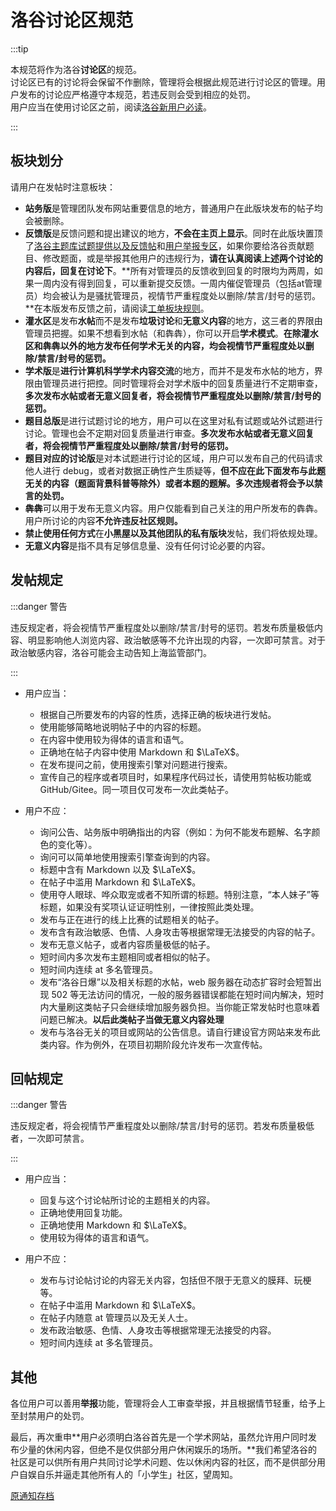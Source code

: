 # 洛谷讨论区规范

:::tip

本规范将作为洛谷**讨论区**的规范。  
讨论区已有的讨论将会保留不作删除，管理将会根据此规范进行讨论区的管理。用户发布的讨论应严格遵守本规范，若违反则会受到相应的处罚。  
用户应当在使用讨论区之前，阅读[洛谷新用户必读](https://www.luogu.com.cn/discuss/241461)。

:::

## 板块划分

请用户在发帖时注意板块：

- **站务版**是管理团队发布网站重要信息的地方，普通用户在此版块发布的帖子均会被删除。
- **反馈版**是反馈问题和提出建议的地方，**不会在主页上显示**。同时在此版块置顶了[洛谷主题库试题提供以及反馈帖](https://www.luogu.com.cn/discuss/183512)和[用户举报专区](https://www.luogu.com.cn/discuss/41033)，如果你要给洛谷贡献题目、修改题面，或是举报其他用户的违规行为，**请在认真阅读上述两个讨论的内容后，回复在讨论下**。**所有对管理员的反馈收到回复的时限均为两周，如果一周内没有得到回复，可以重新提交反馈。一周内催促管理员（包括at管理员）均会被认为是骚扰管理员，视情节严重程度处以删除/禁言/封号的惩罚。**在本版发布反馈之前，请阅读[工单板块规则](https://www.luogu.com.cn/discuss/9779)。
- **灌水区**是发布**水帖**而不是发布**垃圾讨论**和**无意义内容**的地方，这三者的界限由管理员把握。如果不想看到水帖（和犇犇），你可以开启**学术模式**。**在除灌水区和犇犇以外的地方发布任何学术无关的内容，均会视情节严重程度处以删除/禁言/封号的惩罚。**
- **学术版**是**进行计算机科学学术内容交流**的地方，而并不是发布水帖的地方，界限由管理员进行把控。同时管理将会对学术版中的回复质量进行不定期审查，**多次发布水帖或者无意义回复者，将会视情节严重程度处以删除/禁言/封号的惩罚。**
- **题目总版**是进行试题讨论的地方，用户可以在这里对私有试题或站外试题进行讨论。管理也会不定期对回复质量进行审查。**多次发布水帖或者无意义回复者，将会视情节严重程度处以删除/禁言/封号的惩罚。**
- **题目对应的讨论版**是对本试题进行讨论的区域，用户可以发布自己的代码请求他人进行 debug，或者对数据正确性产生质疑等，**但不应在此下面发布与此题无关的内容（题面背景科普等除外）或者本题的题解。多次违规者将会予以禁言的处罚。**
- **犇犇**可以用于发布无意义内容。用户仅能看到自己关注的用户所发布的犇犇。用户所讨论的内容**不允许违反社区规则。**
- **禁止使用任何方式**在**小黑屋以及其他团队的私有版块**发帖，我们将依规处理。
- **无意义内容**是指不具有足够信息量、没有任何讨论必要的内容。

## 发帖规定

:::danger 警告

违反规定者，将会视情节严重程度处以删除/禁言/封号的惩罚。若发布质量极低内容、明显影响他人浏览内容、政治敏感等不允许出现的内容，一次即可禁言。对于政治敏感内容，洛谷可能会主动告知上海监管部门。

:::

- 用户应当：
  - 根据自己所要发布的内容的性质，选择正确的板块进行发帖。
  - 使用能够简略地说明帖子中的内容的标题。
  - 在内容中使用较为得体的语言和语气。
  - 正确地在帖子内容中使用 Markdown 和 $\LaTeX$。
  - 在发布提问之前，使用搜索引擎对问题进行搜索。
  - 宣传自己的程序或者项目时，如果程序代码过长，请使用剪帖板功能或 GitHub/Gitee。同一项目仅可发布一次此类帖子。

- 用户不应：
  - 询问公告、站务版中明确指出的内容（例如：为何不能发布题解、名字颜色的变化等）。
  - 询问可以简单地使用搜索引擎查询到的内容。
  - 标题中含有 Markdown 以及 $\LaTeX$。
  - 在帖子中滥用 Markdown 和 $\LaTeX$。
  - 使用夺人眼球、哗众取宠或者不知所谓的标题。特别注意，“本人妹子”等标题，如果没有奖项认证证明性别，一律按照此类处理。
  - 发布与正在进行的线上比赛的试题相关的帖子。
  - 发布含有政治敏感、色情、人身攻击等根据常理无法接受的内容的帖子。
  - 发布无意义帖子，或者内容质量极低的帖子。
  - 短时间内多次发布主题相同或者相似的帖子。
  - 短时间内连续 at 多名管理员。
  - 发布“洛谷日爆”以及相关标题的水帖，web 服务器在动态扩容时会短暂出现 502 等无法访问的情况，一般的服务器错误都能在短时间内解决，短时内大量刷这类帖子只会继续增加服务器负担。当你能正常发帖时也意味着问题已解决。**以后此类帖子当做无意义内容处理**
  - 发布与洛谷无关的项目或网站的公告信息。请自行建设官方网站来发布此类内容。作为例外，在项目初期阶段允许发布一次宣传帖。

## 回帖规定

:::danger 警告

 违反规定者，将会视情节严重程度处以删除/禁言/封号的惩罚。若发布质量极低者，一次即可禁言。

:::

- 用户应当：

  - 回复与这个讨论帖所讨论的主题相关的内容。
  - 正确地使用回复功能。
  - 正确地使用 Markdown 和 $\LaTeX$。
  - 使用较为得体的语言和语气。

- 用户不应：

  - 发布与讨论帖讨论的内容无关内容，包括但不限于无意义的膜拜、玩梗等。
  - 在帖子中滥用 Markdown 和 $\LaTeX$。
  - 在帖子内随意 at 管理员以及无关人士。
  - 发布政治敏感、色情、人身攻击等根据常理无法接受的内容。
  - 短时间内连续 at 多名管理员。

## 其他

各位用户可以善用**举报**功能，管理将会人工审查举报，并且根据情节轻重，给予上至封禁用户的处罚。

最后，再次重申**用户必须明白洛谷首先是一个学术网站，虽然允许用户同时发布少量的休闲内容，但绝不是仅供部分用户休闲娱乐的场所。**我们希望洛谷的社区是可以供所有用户共同讨论学术问题、佐以休闲内容的社区，而不是供部分用户自娱自乐并逼走其他所有人的「小学生」社区，望周知。

[原通知存档](https://www.luogu.com.cn/paste/ci6j327m)
